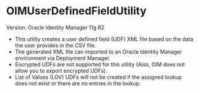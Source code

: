 OIMUserDefinedFieldUtility
==========================
Version: Oracle Identity Manager 11g R2

- This utility creates a user defined field (UDF) XML file based on the data the user provides in the CSV file.
- The generated XML file can imported to an Oracle Identity Manager environment via Deployment Manager.
- Encrypted UDFs are not supported for this utility (Also, OIM does not allow you to export encrypted UDFs).
- List of Values (LOV) UDFs will not be created if the assigned lookup does not exist or there are no entries in the lookup.
